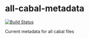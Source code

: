 # all-cabal-metadata

[![Build Status](https://travis-ci.org/commercialhaskell/all-cabal-metadata.svg?branch=master)](https://travis-ci.org/commercialhaskell/all-cabal-metadata)

Current metadata for all cabal files
